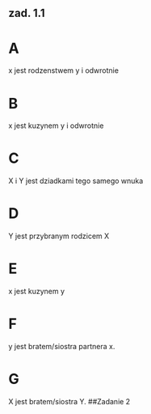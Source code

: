## zad. 1.1
# A
x jest rodzenstwem y i odwrotnie
# B
x jest kuzynem y i odwrotnie
# C 
X i Y jest dziadkami tego samego wnuka
# D
Y jest przybranym rodzicem X
# E
x jest kuzynem y
# F
y jest bratem/siostra partnera x.
# G
X jest bratem/siostra Y.
##Zadanie 2
#
